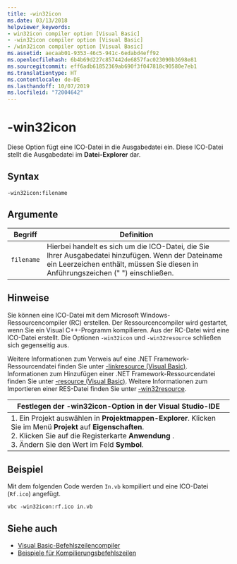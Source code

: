 ```yaml
---
title: -win32icon
ms.date: 03/13/2018
helpviewer_keywords:
- win32icon compiler option [Visual Basic]
- -win32icon compiler option [Visual Basic]
- /win32icon compiler option [Visual Basic]
ms.assetid: aecaab01-9353-46c5-941c-6edabd4eff92
ms.openlocfilehash: 6b4b69d227c857442de6857fac023090b3698e81
ms.sourcegitcommit: eff6adb61852369ab690f3f047818c90580e7eb1
ms.translationtype: HT
ms.contentlocale: de-DE
ms.lasthandoff: 10/07/2019
ms.locfileid: "72004642"
---
```

# <a name="-win32icon"></a>-win32icon
Diese Option fügt eine ICO-Datei in die Ausgabedatei ein. Diese ICO-Datei stellt die Ausgabedatei im **Datei-Explorer** dar.  
  
## <a name="syntax"></a>Syntax  
  
```console  
-win32icon:filename  
```  
  
## <a name="arguments"></a>Argumente  
  
|Begriff|Definition|  
|---|---|  
|`filename`|Hierbei handelt es sich um die ICO-Datei, die Sie Ihrer Ausgabedatei hinzufügen. Wenn der Dateiname ein Leerzeichen enthält, müssen Sie diesen in Anführungszeichen (" ") einschließen.|  
  
## <a name="remarks"></a>Hinweise  
 Sie können eine ICO-Datei mit dem Microsoft Windows-Ressourcencompiler (RC) erstellen. Der Ressourcencompiler wird gestartet, wenn Sie ein Visual C++-Programm kompilieren. Aus der RC-Datei wird eine ICO-Datei erstellt. Die Optionen `-win32icon` und `-win32resource` schließen sich gegenseitig aus.  
  
 Weitere Informationen zum Verweis auf eine .NET Framework-Ressourcendatei finden Sie unter [-linkresource (Visual Basic)](../../../visual-basic/reference/command-line-compiler/linkresource.md). Informationen zum Hinzufügen einer .NET Framework-Ressourcendatei finden Sie unter [-resource (Visual Basic)](../../../visual-basic/reference/command-line-compiler/resource.md). Weitere Informationen zum Importieren einer RES-Datei finden Sie unter [-win32resource](../../../visual-basic/reference/command-line-compiler/win32resource.md).  
  
|Festlegen der -win32icon-Option in der Visual Studio-IDE|  
|---|  
|1.  Ein Projekt auswählen in **Projektmappen-Explorer**. Klicken Sie im Menü **Projekt** auf **Eigenschaften**. <br />2.  Klicken Sie auf die Registerkarte **Anwendung** .<br />3.  Ändern Sie den Wert im Feld **Symbol**.|  
  
## <a name="example"></a>Beispiel  
 Mit dem folgenden Code werden `In.vb` kompiliert und eine ICO-Datei (`Rf.ico`) angefügt.  
  
```console
vbc -win32icon:rf.ico in.vb  
```  
  
## <a name="see-also"></a>Siehe auch

- [Visual Basic-Befehlszeilencompiler](../../../visual-basic/reference/command-line-compiler/index.md)
- [Beispiele für Kompilierungsbefehlszeilen](../../../visual-basic/reference/command-line-compiler/sample-compilation-command-lines.md)
